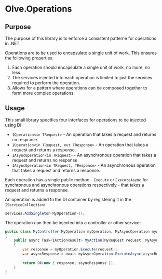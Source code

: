 ﻿# Olve.Operations

## Purpose

The purpose of this library is to enforce a consistent patterne for operations in .NET.

Operations are to be used to encapsulate a single unit of work. This ensures the following properties:

1. Each operation should encapsulate a single unit of work, no more, no less.
2. The services injected into each operation is limited to just the services required to perform the operation.
3. Allows for a pattern where operations can be composed together to form more complex operations.

## Usage

This small library specifies four interfaces for operations to be injected using DI:

- `IOperation<in TRequest>` - An operation that takes a request and returns no response.
- `IOperation<in TRequest, out TResponse>` - An operation that takes a request and returns a response.
- `IAsyncOperation<in TRequest>` - An asynchronous operation that takes a request and returns no response.
- `IAsyncOperation<in TRequest, TResponse>` - An asynchronous operation that takes a request and returns a response.

Each operation has a single public method - `Execute` or `ExecuteAsync` for synchronous and asynchronous operations respectively - that takes a request and returns a response.

An operation is added to the DI container by registering it in the `IServiceCollection`:

```csharp
services.AddSingleton<MyOperation>();
```

The operation can then be injected into a controller or other service:

```csharp
public class MyController(MyOperation myOperation, MyAsyncOperation myAsyncOperation) : ControllerBase
{
    public async Task<IActionResult> MyAction(MyRequest request, MyAsyncRequest asyncRequest, CancellationToken cancellationToken = default)
    {
        var response = myOperation.Execute(request);
        var asyncResponse = await myAsyncOperation.ExecuteAsync(asyncRequest, cancellationToken);
        
        return Ok(new { response, asyncResponse });
    }
}
```

